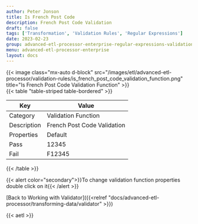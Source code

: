 ```yaml
---
author: Peter Jonson
title: Is French Post Code
description: French Post Code Validation
draft: false
tags: ['Transformation', 'Validation Rules', 'Regular Expressions']
date: 2023-02-23
group: advanced-etl-processor-enterprise-regular-expressions-validation
menu: advanced-etl-processor-enterprise
layout: docs
---
```


{{< image class="mx-auto d-block"  src="/images/etl/advanced-etl-processor/validation-rules/is_french_post_code_validation_function.png" title="Is French Post Code Validation Function" >}}
\
{{< table "table-striped table-bordered" >}}

| Key         | Value                       |
| ----------- | --------------------------- |
| Category    | Validation Function         |
| Description | French Post Code Validation |
| Properties  | Default                     |
| Pass        | 12345                       |
| Fail        | F12345                      |

{{< /table >}}

{{< alert color="secondary">}}To change validation function properties double click on it{{< /alert >}}

[Back to Working with Validator]({{<relref "docs/advanced-etl-processor/transforming-data/validator" >}})

{{< aetl >}}
